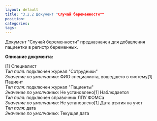 ```yaml
---
layout: default
title: "3.2.2 Документ "Случай беременности""
position: 
categories: 
tags: 
---
```


Документ "Случай беременности" предназначен для добавления пациентки в регистр беременных.

**Описание документа:**

[1] Специалист  
*Тип поля:* подключен журнал "Сотрудники"  
*Значение по умолчанию:* ФИО специалиста, вошедшего в систему[1] Пациент  
*Тип поля:* подключен журнал "Пациенты"  
*Значение по умолчанию:* Не установлено[1] Наблюдается  
*Тип поля:* подключен справочник ЛПУ ФОМСа  
*Значение по умолчанию:* Не установлено[1] Дата взятия на учет  
*Тип поля:* дата  
*Значение по умолчанию:* Текущая дата 


